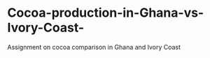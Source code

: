 # Cocoa-production-in-Ghana-vs-Ivory-Coast-
Assignment on cocoa comparison in Ghana and Ivory Coast 
